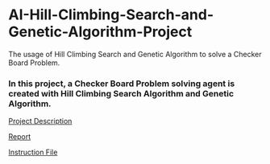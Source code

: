 # AI-Hill-Climbing-Search-and-Genetic-Algorithm-Project
The usage of Hill Climbing Search and Genetic Algorithm to solve a Checker Board Problem.

### In this project, a Checker Board Problem solving agent is created with Hill Climbing Search Algorithm and Genetic Algorithm.


[Project Description](https://github.com/oguzhangdk/AI-Hill-Climbing-Search-and-Genetic-Algorithm-Project/blob/main/Project%20Description.pdf)

[Report](https://github.com/oguzhangdk/AI-Hill-Climbing-Search-and-Genetic-Algorithm-Project/blob/main/REPORT.pdf)

[Instruction File](https://github.com/oguzhangdk/AI-Hill-Climbing-Search-and-Genetic-Algorithm-Project/blob/main/Instruction%20File.pdf)

